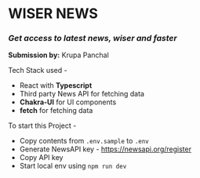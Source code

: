 # WISER NEWS

### _Get access to latest news, wiser and faster_

**Submission by:** Krupa Panchal

Tech Stack used -

- React with **Typescript**
- Third party News API for fetching data
- **Chakra-UI** for UI components
- **fetch** for fetching data

To start this Project -

- Copy contents from `.env.sample` to `.env`
- Generate NewsAPI key - https://newsapi.org/register
- Copy API key
- Start local env using `npm run dev`
